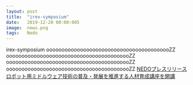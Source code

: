 ```yaml
---
layout: post
title:  "irex-symposium"
date:   2019-12-20 00:00:005
image:  news.png
tags:   Nedo
---
```


irex-symposium
ooooooooooooooooooooooooooooooooooooooooZZ
ooooooooooooooooooooooooooooooooooooooooZZ
ooooooooooooooooooooooooooooooooooooooooZZ
ooooooooooooooooooooooooooooooooooooooooZZ
[NEDOプレスリリースロボット用ミドルウェア技術の普及・発展を推進する人材育成講座を開講](https://www.nedo.go.jp/news/press/AA5_101400.html)

